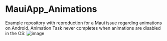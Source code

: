 # MauiApp_Animations

Example repository with reproduction for a Maui issue regarding animations on Android.
Animation Task never completes when animations are disabled in the OS:
![image](https://github.com/tristanhollman/MauiApp_Animations/assets/8666039/a846e08a-af68-44a0-9632-0200a072af52)
